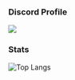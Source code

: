 ### Discord Profile
![](https://discord-readme-badge.vercel.app/api?id=1026624380509360188)
### Stats
![Top Langs](https://github-readme-stats.vercel.app/api/top-langs/?username=injuriez&layout=compact)
